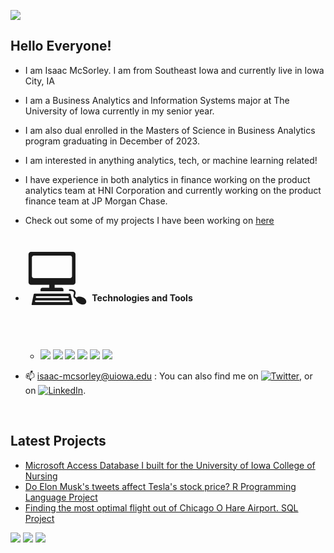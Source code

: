 ![](https://acegif.com/wp-content/uploads/2021/4fh5wi/welcome-16.gif)


## Hello Everyone! 
- I am Isaac McSorley. I am from Southeast Iowa and currently live in Iowa City, IA
- I am a Business Analytics and Information Systems major at The University of Iowa currently in my senior year.
- I am also dual enrolled in the Masters of Science in Business Analytics program graduating in December of 2023.
- I am interested in anything analytics, tech, or machine learning related!  
- I have experience in both analytics in finance working on the product analytics team at HNI Corporation and currently working on the product finance team at JP Morgan Chase.        
- Check out some of my projects I have been working on [here](https://github.com/immcsorley?tab=repositories)
- <span style = 'font-size:100px; '>&#128187;</span> <b> Technologies and Tools </b>
  - ![](https://img.shields.io/badge/Code-SQL-informational?style=flat&logo=<LOGO_NAME>&logoColor=white&color=2bbc8a)
![](https://img.shields.io/badge/Code-Python-informational?style=flat&logo=<LOGO_NAME>&logoColor=white&color=2bbc8a)
![](https://img.shields.io/badge/Code-R-informational?style=flat&logo=<LOGO_NAME>&logoColor=white&color=2bbc8a)
![](https://img.shields.io/badge/Tools-Excel-informational?style=flat&logo=<LOGO_NAME>&logoColor=white&color=2bbc8a)
![](https://img.shields.io/badge/Tools-OracleBI-informational?style=flat&logo=<LOGO_NAME>&logoColor=white&color=2bbc8a)
![](https://img.shields.io/badge/Tools-SalesForce-informational?style=flat&logo=<LOGO_NAME>&logoColor=white&color=2bbc8a)

- 📫 isaac-mcsorley@uiowa.edu : You can also find me on [![Twitter][1.2]][1], or on [![LinkedIn][2.2]][2].

<!-- Icons -->

[1.2]: http://i.imgur.com/wWzX9uB.png (twitter icon without padding)
[2.2]: https://raw.githubusercontent.com/MartinHeinz/MartinHeinz/master/linkedin-3-16.png (LinkedIn icon without padding)

<!-- Links to your social media accounts -->

[1]: https://twitter.com/isaacmcsorley
[2]: https://www.linkedin.com/in/isaac-mcsorley-64640a186/
<br/>
## Latest Projects
- [Microsoft Access Database I built for the University of Iowa College of Nursing](https://github.com/immcsorley/DatabaseProject)
- [Do Elon Musk's tweets affect Tesla's stock price? R Programming Language Project](https://github.com/immcsorley/ElonProject)
- [Finding the most optimal flight out of Chicago O Hare Airport. SQL Project](https://github.com/immcsorley/ChicagoO-Hare)

![](https://media2.giphy.com/media/xT9C25UNTwfZuk85WP/200.gif) ![](https://media4.giphy.com/media/3oKIPEqDGUULpEU0aQ/200.gif) ![](https://media1.giphy.com/media/IwAZ6dvvvaTtdI8SD5/200.gif)




<!---
immcsorley/immcsorley is a ✨ special ✨ repository because its `README.md` (this file) appears on your GitHub profile.
You can click the Preview link to take a look at your changes.
--->
